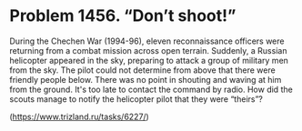 # Problem 1456. “Don’t shoot!”

During the Chechen War (1994-96), eleven reconnaissance officers were returning from a combat mission across open terrain. Suddenly, a Russian helicopter appeared in the sky, preparing to attack a group of military men from the sky. The pilot could not determine from above that there were friendly people below. There was no point in shouting and waving at him from the ground. It's too late to contact the command by radio. How did the scouts manage to notify the helicopter pilot that they were “theirs”?

(https://www.trizland.ru/tasks/6227/)